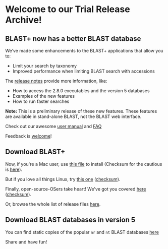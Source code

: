 # Welcome to our Trial Release Archive!

## BLAST+ now has a better BLAST database

We’ve made some enhancements to the BLAST+ applications that allow you to:

* Limit your search by taxonomy
* Improved performance when limiting BLAST search with accessions

The [release notes][1] provide more information, like:

* How to access the 2.8.0 executables and the version 5 databases
* Examples of the new features
* How to run faster searches

**Note:** This is a preliminary release of these new features.  These features are available in stand-alone BLAST, not the BLAST web interface.

Check out our awesome [user manual][2] and [FAQ][3]

Feedback is [welcome][4]!

## Download BLAST+

Now, if you're a Mac user, use [this file][5] to install (Checksum for the cautious is [here][6]).

But if you love all things Linux, try [this one][7] ([checksum][8]).

Finally, open-source-OSers take heart!  We've got you covered [here][9] ([checksum][10]).

Or, browse the whole list of release files [here][11].

## Download BLAST databases in version 5

You can find static copies of the popular `nr` and `nt` BLAST databases [here](ftp://ftp.ncbi.nlm.nih.gov/blast/db/v5)

Share and have fun!

[1]: https://www.ncbi.nlm.nih.gov/books/NBK131777/
[2]: https://www.ncbi.nlm.nih.gov/books/NBK279690/
[3]: https://support.ncbi.nlm.nih.gov/ics/support/KBList.asp?folderID=11
[4]: https://www.ncbi.nlm.nih.gov/home/about/contact/
[5]: https://ftp.ncbi.nlm.nih.gov/blast/executables/blast+/2.8.0alpha/ncbi-blast-2.8.0-alpha+.dmg
[6]: https://ftp.ncbi.nlm.nih.gov/blast/executables/blast+/2.8.0alpha/ncbi-blast-2.8.0-alpha+.dmg.md5
[7]: https://ftp.ncbi.nlm.nih.gov/blast/executables/blast+/2.8.0alpha/ncbi-blast-2.8.0-alpha+-x64-linux.tar.gz
[8]: https://ftp.ncbi.nlm.nih.gov/blast/executables/blast+/2.8.0alpha/ncbi-blast-2.8.0-alpha+-x64-linux.tar.gz.md5
[9]: https://ftp.ncbi.nlm.nih.gov/blast/executables/blast+/2.8.0/ncbi-blast-2.8.0-alpha+-src.tar.gz
[10]: https://ftp.ncbi.nlm.nih.gov/blast/executables/blast+/2.8.0/ncbi-blast-2.8.0-alpha+-src.tar.gz.md5
[11]: https://ftp.ncbi.nlm.nih.gov/blast/executables/blast+/2.8.0alpha
